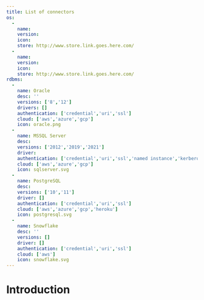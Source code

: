 ```yaml
---
title: List of connectors
os: 
  -
    name: 
    version: 
    icon: 
    store: http://www.store.link.goes.here.com/
  -
    name: 
    version: 
    icon: 
    store: http://www.store.link.goes.here.com/
rdbms:
  -
    name: Oracle
    desc: ''
    versions: ['8','12']
    drivers: []
    authentication: ['credential','uri','ssl']
    cloud: ['aws','azure','gcp']
    icon: oracle.png
  -
    name: MSSQL Server
    desc: 
    versions: ['2012','2019','2021']
    driver: 
    authentication: ['credential','uri','ssl','named instance','kerberos','AD/NTLM']
    cloud: ['aws','azure','gcp']
    icon: sqlserver.svg
  -
    name: PostgreSQL
    desc: 
    versions: ['10','11']
    driver: []
    authentication: ['credential','uri','ssl']
    cloud: ['aws','azure','gcp','heroku']
    icon: postgresql.svg
  -
    name: Snowflake
    desc: ''
    versions: []
    driver: []
    authentication: ['credential','uri','ssl']
    cloud: ['aws']
    icon: snowflake.svg
---
```

# Introduction



